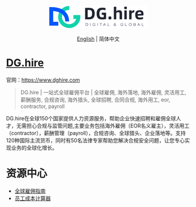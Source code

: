 <div align="center">

![logo](./assets/logo.svg)

[English](./README.md) | 简体中文

</div>

# [DG.hire](https://www.dghire.com/)

官网：https://www.dghire.com

> DG.hire | 一站式全球雇佣平台 | 全球雇佣, 海外落地, 海外雇佣, 灵活用工, 薪酬服务, 合规咨询, 海外猎头, 全球招聘, 合同合规, 海外用工, eor, contractor, payroll

DG.hire在全球150个国家提供人力资源服务，帮助企业快速招聘和雇佣全球人才，无需担心合规与监管问题,主要业务包括海外雇佣（EOR名义雇主），灵活用工（contractor），薪酬管理（payroll），合规咨询、全球猎头、企业落地等。支持120种国际主流货币，同时有50名法律专家帮助您解决合规安全问题，让您专心实现业务的全球化增长。

# 资源中心
- [全球雇佣指南](https://dghire.com/resource/global)
- [员工成本计算器](https://dghire.com/resource/acc-calculator)

